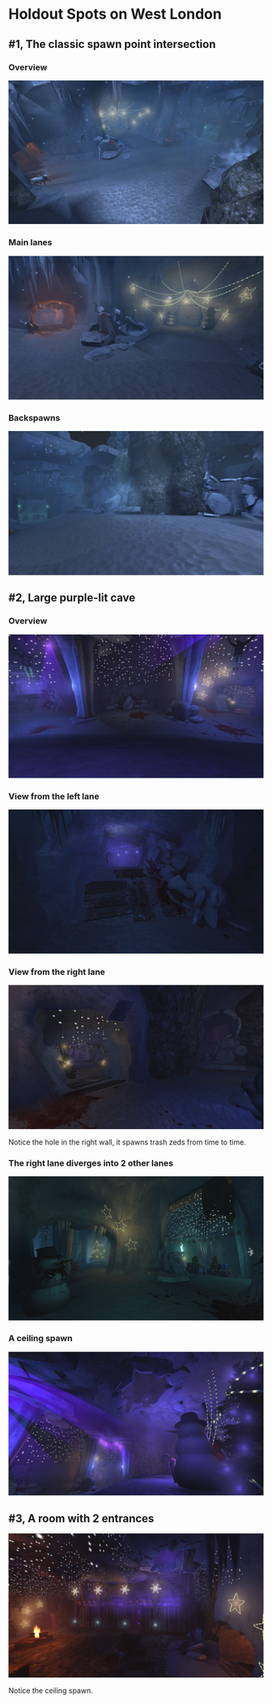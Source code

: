 # Holdout Spots on West London

## #1, The classic spawn point intersection

### Overview

![Overview](img/KF-IceCave/01-01_spawn_overview.jpg "")

### Main lanes

![Overview](img/KF-IceCave/01-02_spawn_main-lanes.jpg "")

### Backspawns

![Overview](img/KF-IceCave/01-03_spawn_backspawns.jpg "")

## #2, Large purple-lit cave

### Overview

![Overview](img/KF-IceCave/02-01_large-cave_overview.jpg "")

### View from the left lane

![Overview](img/KF-IceCave/02-02_large-cave_left-lane.jpg "")

### View from the right lane

![Overview](img/KF-IceCave/02-03_large-cave_right-lane.jpg "")

Notice the hole in the right wall, it spawns trash zeds from time to time.

### The right lane diverges into 2 other lanes

![Overview](img/KF-IceCave/02-04_large-cave_right-lane_fork.jpg "")

### A ceiling spawn

![Overview](img/KF-IceCave/02-05_large-cave_ceiling-spawn.jpg "")

## #3, A room with 2 entrances

![Overview](img/KF-IceCave/03_questionable_2-way-spot.jpg "")

Notice the ceiling spawn.
